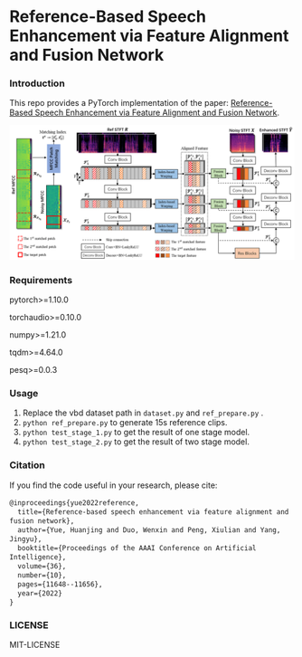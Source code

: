 # Reference-Based Speech Enhancement via Feature Alignment and Fusion Network

### Introduction

This repo provides a PyTorch implementation of the paper: [Reference-Based Speech Enhancement via Feature Alignment and Fusion Network](https://ojs.aaai.org/index.php/AAAI/article/view/21419).

![](https://github.com/HieDean/FAF-Net/blob/main/figure/framework.png)

### Requirements
pytorch>=1.10.0

torchaudio>=0.10.0

numpy>=1.21.0

tqdm>=4.64.0

pesq>=0.0.3

### Usage

1. Replace the vbd dataset path in ```dataset.py``` and ```ref_prepare.py``` .
2. ```python ref_prepare.py``` to generate 15s reference clips.
3. ```python test_stage_1.py``` to get the result of one stage model.
4. ```python test_stage_2.py``` to get the result of two stage model.

### Citation

If you find the code useful in your research, please cite:

```
@inproceedings{yue2022reference,
  title={Reference-based speech enhancement via feature alignment and fusion network},
  author={Yue, Huanjing and Duo, Wenxin and Peng, Xiulian and Yang, Jingyu},
  booktitle={Proceedings of the AAAI Conference on Artificial Intelligence},
  volume={36},
  number={10},
  pages={11648--11656},
  year={2022}
}
```

### LICENSE
MIT-LICENSE
